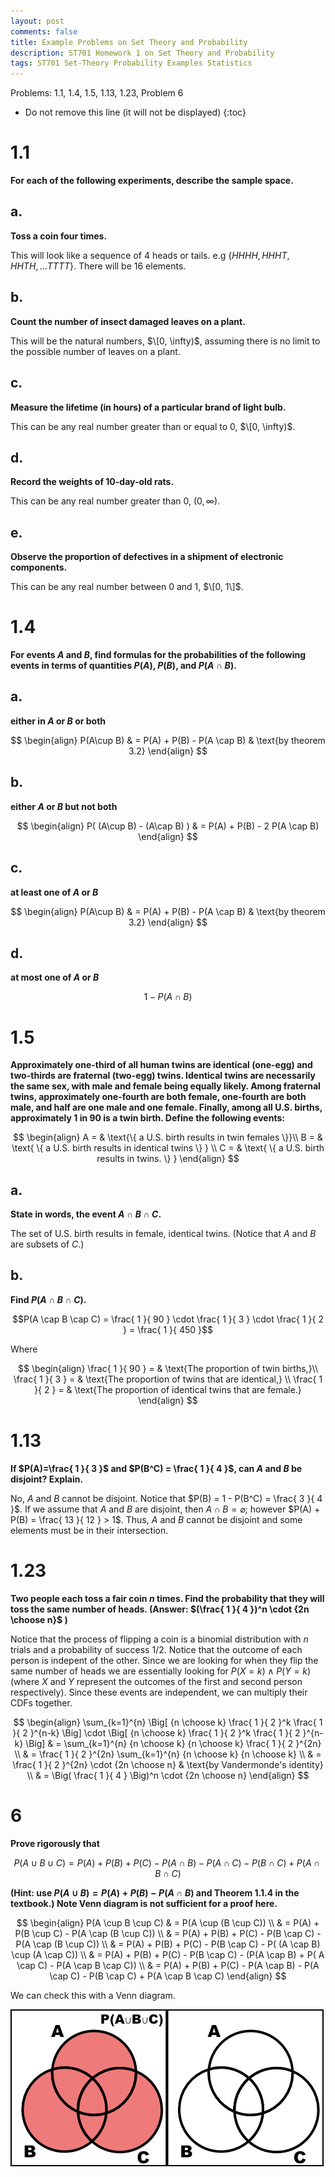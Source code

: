 ```yaml
---
layout: post
comments: false
title: Example Problems on Set Theory and Probability
description: ST701 Homework 1 on Set Theory and Probability
tags: ST701 Set-Theory Probability Examples Statistics
---
```


Problems: 1.1, 1.4, 1.5, 1.13, 1.23, Problem 6


* Do not remove this line (it will not be displayed)
{:toc}

# 1.1
**For each of the following experiments, describe the sample space.**

## a.
**Toss a coin four times.**

This will look like a sequence of 4 heads or tails. e.g $\{HHHH, HHHT, HHTH, \dots TTTT\}$. There will be 16 elements.

## b.
**Count the number of insect damaged leaves on a plant.**

This will be the natural numbers, $\[0, \infty)$, assuming there is no limit to the possible number of leaves on a plant.

## c.
**Measure the lifetime (in hours) of a particular brand of light bulb.**

This can be any real number greater than or equal to 0, $\[0, \infty)$.


## d.
**Record the weights of 10-day-old rats.**

This can be any real number greater than 0, $(0, \infty)$.

## e.
**Observe the proportion of defectives in a shipment of electronic components.**

This can be any real number between 0 and 1, $\[0, 1\]$.

# 1.4
**For events $A$ and $B$, find formulas for the probabilities of the following events in terms of quantities $P(A)$, $P(B)$, and $P(A\cap B)$.**


## a.
**either in $A$ or $B$ or both**

$$
	\begin{align}
		P(A\cup B) & = P(A) + P(B) - P(A \cap B) & \text{by theorem 3.2}
	\end{align}
$$

## b.
**either $A$ or $B$ but not both**

$$
	\begin{align}
		P( (A\cup B) - (A\cap B) ) & = P(A) + P(B) - 2 P(A \cap B)
	\end{align}
$$

## c.
**at least one of $A$ or $B$**

$$
	\begin{align}
		P(A\cup B) & = P(A) + P(B) - P(A \cap B) & \text{by theorem 3.2}
	\end{align}
$$

## d.
**at most one of $A$ or $B$**

$$
1-P(A\cap B)
$$

# 1.5
**Approximately one-third of all human twins are identical (one-egg) and two-thirds are fraternal (two-egg) twins. Identical twins are necessarily the same sex, with male and female being equally likely. Among fraternal twins, approximately one-fourth are both female, one-fourth are both male, and half are one male and one female. Finally, among all U.S. births, approximately 1 in 90 is a twin birth. Define the following events:**

$$
	\begin{align}
		A = & \text{\{ a U.S. birth results in twin females \}}\\
		B = & \text{ \{ a U.S. birth results in identical twins \} } \\
		C = & \text{ \{ a U.S. birth results in twins. \} }
	\end{align}
$$

## a.
**State in words, the event $A\cap B \cap C$.**

The set of U.S. birth results in female, identical twins. (Notice that $A$ and $B$ are subsets of $C$.)

## b.
**Find $P(A \cap B \cap C)$.**

$$P(A \cap B \cap C) = \frac{ 1 }{ 90 } \cdot \frac{ 1 }{ 3 } \cdot \frac{ 1 }{ 2 } = \frac{ 1 }{ 450 }$$

Where 

$$
	\begin{align}
		\frac{ 1 }{ 90 } = & \text{The proportion of twin births,}\\
		\frac{ 1 }{ 3 } = & \text{The proportion of twins that are identical,} \\
		\frac{ 1 }{ 2 } = & \text{The proportion of identical twins that are female.}
	\end{align}
$$

# 1.13
**If $P(A)=\frac{ 1 }{ 3 }$ and $P(B^C) = \frac{ 1 }{ 4 }$, can $A$ and $B$ be disjoint? Explain.**

No, $A$ and $B$ cannot be disjoint. Notice that $P(B) = 1 - P(B^C) = \frac{ 3 }{ 4 }$. If we assume that $A$ and $B$ are disjoint, then $A\cap B = \varnothing$; however $P(A) + P(B) = \frac{ 13 }{ 12 } > 1$. Thus, $A$ and $B$ cannot be disjoint and some elements must be in their intersection. 

# 1.23
**Two people each toss a fair coin $n$ times. Find the probability that they will toss the same number of heads. (Answer: $(\frac{ 1 }{ 4 })^n \cdot {2n \choose n}$ )**

Notice that the process of flipping a coin is a binomial distribution with $n$ trials and a probability of success $1/2$. Notice that the outcome of each person is indepent of the other. Since we are looking for when they flip the same number of heads we are essentially looking for $P(X=k) \land P(Y=k)$ (where $X$ and $Y$ represent the outcomes of the first and second person respectively). Since these events are independent, we can multiply their CDFs together.

$$
	\begin{align}
		\sum_{k=1}^{n} \Big[ {n \choose k} \frac{ 1 }{ 2 }^k \frac{ 1 }{ 2 }^{n-k} \Big] \cdot \Big[ {n \choose k} \frac{ 1 }{ 2 }^k \frac{ 1 }{ 2 }^{n-k} \Big] & = \sum_{k=1}^{n} {n \choose k} {n \choose k} \frac{ 1 }{ 2 }^{2n} \\
		& = \frac{ 1 }{ 2 }^{2n} \sum_{k=1}^{n} {n \choose k} {n \choose k} \\
		& = \frac{ 1 }{ 2 }^{2n} \cdot {2n \choose n} & \text{by Vandermonde's identity} \\
		& = \Big( \frac{ 1 }{ 4 } \Big)^n \cdot {2n \choose n}
	\end{align}
$$

# 6
**Prove rigorously that**

$$P(A\cup B\cup C) = P(A) + P(B) + P(C) - P(A\cap B) - P(A\cap C) - P(B\cap C) + P(A\cap B\cap C)$$ 

**(Hint: use $P(A\cup B) = P(A) + P(B) - P(A\cap B)$ and Theorem 1.1.4 in the textbook.) Note Venn diagram is not sufficient for a proof here.**

$$
    \begin{align}
        P(A \cup B \cup C) & =  P(A \cup (B \cup C)) \\
            & = P(A) + P(B \cup C) - P(A \cap (B \cup C)) \\
            & = P(A) + P(B) + P(C) - P(B \cap C) - P(A \cap (B \cup C)) \\
            & = P(A) + P(B) + P(C) - P(B \cap C) - P( (A \cap B) \cup (A \cap C)) \\
            & = P(A) + P(B) + P(C) - P(B \cap C) - (P(A \cap B) + P( A \cap C) - P(A \cap B \cap C)) \\
            & = P(A) + P(B) + P(C) - P(A \cap B) - P(A \cap C) - P(B \cap C) + P(A \cap B \cap C)
    \end{align}
$$

We can check this with a Venn diagram.

![Equivalence gif](../img/post_img/2019-05-19-ST501-Set-Theory-and-Probability-Homework/6a.gif)

